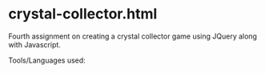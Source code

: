 # crystal-collector.html
Fourth assignment on creating a crystal collector game using JQuery along with Javascript.

Tools/Languages used:
